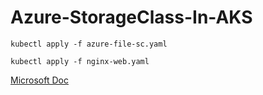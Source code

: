 # Azure-StorageClass-In-AKS

```
kubectl apply -f azure-file-sc.yaml
```

```
kubectl apply -f nginx-web.yaml
```

[Microsoft Doc](https://learn.microsoft.com/en-us/azure/aks/azure-csi-files-storage-provision#create-a-storage-class)